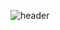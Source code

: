 ![header](https://capsule-render.vercel.app/api?type=Transparent&color=auto&height=300&section=header&text=nice%202%20meet%20u-nl-Welcome%202%20JongSoo's%20GitHub!&fontSize=90)

<!--
**JongSoo0919/JongSoo0919** is a ✨ _special_ ✨ repository because its `README.md` (this file) appears on your GitHub profile.

Here are some ideas to get you started:

- 🔭 I’m currently working on ...
- 🌱 I’m currently learning ...
- 👯 I’m looking to collaborate on ...
- 🤔 I’m looking for help with ...
- 💬 Ask me about ...
- 📫 How to reach me: ...
- 😄 Pronouns: ...
- ⚡ Fun fact: ...
-->
